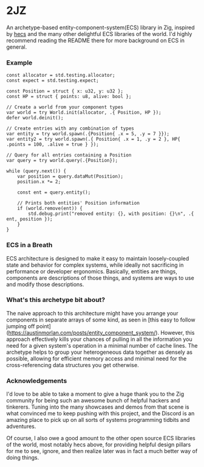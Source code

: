 # 2JZ

An archetype-based entity-component-system(ECS) library in Zig, inspired by
[hecs](https://github.com/Ralith/hecs) and the many other delightful ECS
libraries of the world. I'd highly recommend reading the README there for more
background on ECS in general.

### Example

```zig
const allocator = std.testing.allocator;
const expect = std.testing.expect;

const Position = struct { x: u32, y: u32 };
const HP = struct { points: u8, alive: bool };

// Create a world from your component types
var world = try World.init(allocator, .{ Position, HP });
defer world.deinit();

// Create entries with any combination of types
var entity = try world.spawn(.{Position{ .x = 5, .y = 7 }});
var entity2 = try world.spawn(.{ Position{ .x = 1, .y = 2 }, HP{ .points = 100, .alive = true } });

// Query for all entries containing a Position
var query = try world.query(.{Position});

while (query.next()) {
    var position = query.dataMut(Position);
    position.x *= 2;

    const ent = query.entity();

    // Prints both entities' Position information
    if (world.remove(ent)) {
        std.debug.print("removed entity: {}, with position: {}\n", .{ ent, position });
    }
}
```

### ECS in a Breath
ECS architecture is designed to make it easy to maintain loosely-coupled state
and behavior for complex systems, while ideally not sacrificing in performance
or developer ergonomics. Basically, entities are things, components are
descriptions of those things, and systems are ways to use and modify those
descriptions.

### What's this archetype bit about?
The naive approach to this architecture might have you arrange your components
in separate arrays of some kind, as seen in [this easy to follow jumping off point]
(https://austinmorlan.com/posts/entity_component_system/). However, this approach
effectively kills your chances of pulling in all the information you need for a
given system's operation in a minimal number of cache lines. The archetype helps
to group your heterogeneous data together as densely as possible, allowing for
efficient memory access and minimal need for the cross-referencing data
structures you get otherwise.

### Acknowledgements
I'd love to be able to take a moment to give a huge thank you to the Zig
community for being such an awesome bunch of helpful hackers and tinkerers.
Tuning into the many showcases and demos from that scene is what convinced me to
keep pushing with this project, and the Discord is an amazing place to pick up
on all sorts of systems programming tidbits and adventures.

Of course, I also owe a good amount to the other open source ECS libraries of
the world, most notably hecs above, for providing helpful design pillars for me
to see, ignore, and then realize later was in fact a much better way of doing
things.
